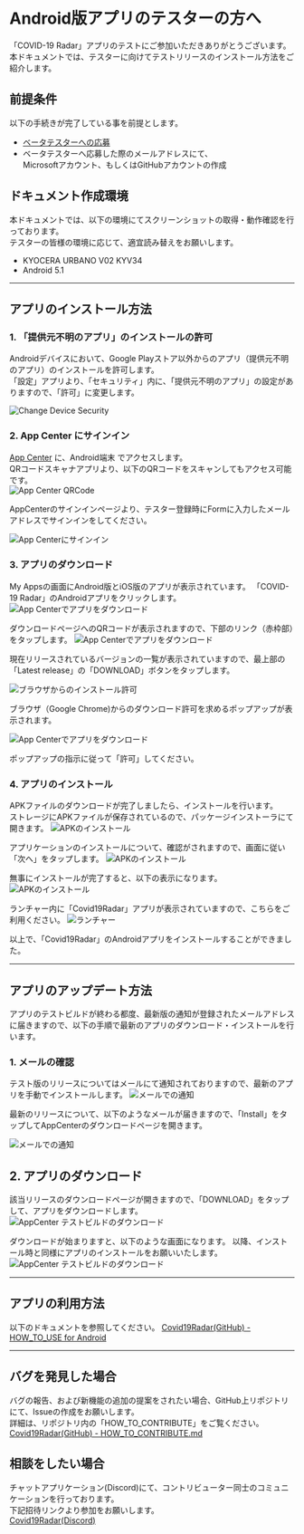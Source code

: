 # Android版アプリのテスターの方へ

「COVID-19 Radar」アプリのテストにご参加いただきありがとうございます。  
本ドキュメントでは、テスターに向けてテストリリースのインストール方法をご紹介します。

## 前提条件
以下の手続きが完了している事を前提とします。
- [ベータテスターへの応募](https://bit.ly/2XSuVUJ) 
- ベータテスターへ応募した際のメールアドレスにて、  
Microsoftアカウント、もしくはGitHubアカウントの作成


## ドキュメント作成環境
本ドキュメントでは、以下の環境にてスクリーンショットの取得・動作確認を行っております。  
テスターの皆様の環境に応じて、適宜読み替えをお願いします。
- KYOCERA URBANO V02 KYV34
- Android 5.1

---
## アプリのインストール方法

### 1. 「提供元不明のアプリ」のインストールの許可
Androidデバイスにおいて、Google Playストア以外からのアプリ（提供元不明のアプリ）のインストールを許可します。  
「設定」アプリより、「セキュリティ」内に、「提供元不明のアプリ」の設定がありますので、「許可」に変更します。

![Change Device Security](../.attachments/Android_003_DeviceSecurity.png)


### 2. App Center にサインイン

[App Center](https://appcenter.ms/sign-in) に、Android端末 でアクセスします。  
QRコードスキャナアプリより、以下のQRコードをスキャンしてもアクセス可能です。  
![App Center QRCode](../.attachments/appcenter-qrcode.png)

AppCenterのサインインページより、テスター登録時にFormに入力したメールアドレスでサインインをしてください。  

![App Centerにサインイン](../.attachments/Android_005_appcenter_signin.png)


### 3. アプリのダウンロード

My Appsの画面にAndroid版とiOS版のアプリが表示されています。
「COVID-19 Radar」のAndroidアプリをクリックします。
![App Centerでアプリをダウンロード](../.attachments/Android_006_appcenter_selectapps.png)


ダウンロードページへのQRコードが表示されますので、下部のリンク（赤枠部）をタップします。
![App Centerでアプリをダウンロード](../.attachments/Android_007_appcenter_installpage-qr)


現在リリースされているバージョンの一覧が表示されていますので、最上部の「Latest release」の「DOWNLOAD」ボタンをタップします。

![ブラウザからのインストール許可](../.attachments/Android_008_appcenter_intallpage.png)

ブラウザ（Google Chrome)からのダウンロード許可を求めるポップアップが表示されます。

![App Centerでアプリをダウンロード](../.attachments/Android_009_appcenter_downloading_apk.png)

ポップアップの指示に従って「許可」してください。

### 4. アプリのインストール

APKファイルのダウンロードが完了しましたら、インストールを行います。  
ストレージにAPKファイルが保存されているので、パッケージインストーラにて開きます。
![APKのインストール](../.attachments/Android_011_installing_apk.png)

アプリケーションのインストールについて、確認がされますので、画面に従い「次へ」をタップします。
![APKのインストール](../.attachments/Android_012_installing_apk.png)


無事にインストールが完了すると、以下の表示になります。
![APKのインストール](../.attachments/Android_014_installed_apk.png)

ランチャー内に「Covid19Radar」アプリが表示されていますので、こちらをご利用ください。
![ランチャー](../.attachments/Android_015_installed_apk.png)


以上で、「Covid19Radar」のAndroidアプリをインストールすることができました。

---
## アプリのアップデート方法
アプリのテストビルドが終わる都度、最新版の通知が登録されたメールアドレスに届きますので、以下の手順で最新のアプリのダウンロード・インストールを行います。

### 1. メールの確認
テスト版のリリースについてはメールにて通知されておりますので、最新のアプリを手動でインストールします。
![メールでの通知](../.attachments/Android_015_Update-Notify-Mail.png)

最新のリリースについて、以下のようなメールが届きますので、「Install」をタップしてAppCenterのダウンロードページを開きます。

![メールでの通知](../.attachments/Android_016_Update-Notify-Mail.png)

## 2. アプリのダウンロード
該当リリースのダウンロードページが開きますので、「DOWNLOAD」をタップして、アプリをダウンロードします。
![AppCenter テストビルドのダウンロード](../.attachments/Android_017_Update-Install.png)

ダウンロードが始まりますと、以下のような画面になります。
以降、インストール時と同様にアプリのインストールをお願いいたします。
![AppCenter テストビルドのダウンロード](../.attachments/Android_018_Update-Install.png)


---
## アプリの利用方法
以下のドキュメントを参照してください。
[Covid19Radar(GitHub) - HOW_TO_USE for Android](https://github.com/Covid-19Radar/Covid19Radar/blob/master/doc/How-to-use/Android-how-to-use.ja.md)

---
## バグを発見した場合
バグの報告、および新機能の追加の提案をされたい場合、GitHub上リポジトリにて、Issueの作成をお願いします。  
詳細は、リポジトリ内の「HOW_TO_CONTRIBUTE」をご覧ください。  
[Covid19Radar(GitHub) - HOW_TO_CONTRIBUTE.md](https://github.com/Covid-19Radar/Covid19Radar/blob/master/HOW_TO_CONTRIBUTE.md)

## 相談をしたい場合
チャットアプリケーション(Discord)にて、コントリビューター同士のコミュニケーションを行っております。  
下記招待リンクより参加をお願いします。  
[Covid19Radar(Discord)](https://discord.gg/EzaYhD)
